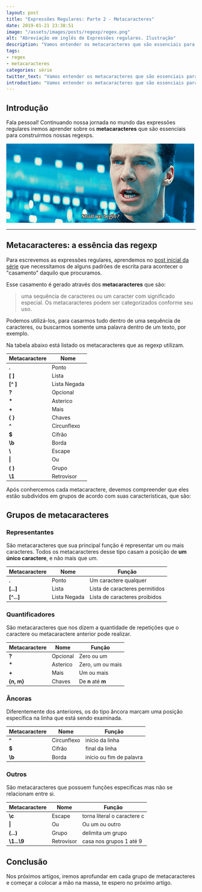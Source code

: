 ```yaml
---
layout: post
title: "Expressões Regulares: Parte 2 - Metacaracteres"
date: 2019-01-21 23:38:51
image: "/assets/images/posts/regexp/regex.png"
alt: "Abreviação em inglês de Expressões regulares. Ilustração"
description: "Vamos entender os metacaracteres que são essenciais para criar expressões regulares e como utilizá-los"
tags:
- regex
- metacaracteres
categories: série
twitter_text: "Vamos entender os metacaracteres que são essenciais para criar expressões regulares e como utilizá-los"
introduction: "Vamos entender os metacaracteres que são essenciais para criar expressões regulares e como utilizá-los"
---
```



## Introdução

Fala pessoal! Continuando nossa jornada no mundo das expressões regulares iremos aprender sobre os **metacaracteres** que são essenciais para construirmos nossas regexps.

![Homem dizendo vamos começar](/img/posts/metacaracteres/shall-we-begin.gif)

---

## Metacaracteres: a essência das regexp

Para escrevemos as expressões regulares, aprendemos no [post inicial da série](https://brunopulis.com/dev/serie-expressoes-regulares-parte-1-introducao-e-historia/) que necessitamos de alguns padrões de escrita para acontecer o "casamento" daquilo que procuramos.

Esse casamento é gerado através dos **metacaracteres** que são:

> uma sequência de caracteres ou um caracter com significado especial. Os metacaracteres podem ser categorizados conforme seu uso.

Podemos utilizá-los, para casarmos tudo dentro de uma sequência de caracteres, ou buscarmos somente uma palavra dentro de um texto, por exemplo.

Na tabela abaixo está listado os metacaracteres que as regexp utilizam.

| Metacaractere  | Nome          |
| ----------     | ------------  |
| **.**          | Ponto         |
| **[ ]**        | Lista         |
| **[^ ]**       | Lista Negada  |
| **?**          | Opcional      |
| **\***         | Asterico      |
| **+**          | Mais          |
| **{ }**        | Chaves        |
| **^**          | Circunflexo   |
| **$**          | Cifrão        |
| **\b**         | Borda         |
| **\\**         | Escape        |
| **\|**         | Ou            |
| **( )**        | Grupo         |
| **\\1**        | Retrovisor    |

Após conhercemos cada metacaractere, devemos compreender que eles estão subdividos em grupos de acordo com suas características, que são:

## Grupos de metacaracteres

### Representantes
São metacaracteres que sua principal função é representar um ou mais caracteres. Todos os metacaracteres desse tipo casam a posição de **um único caractere**, e não mais que um.

| Metacaractere  | Nome          | Função                 |
| ----------     | ------------  | ---------------------  |
| **.**          | Ponto         | Um caractere qualquer |
| **[...]**      | Lista         | Lista de caracteres permitidos |
| **[^...]**     | Lista Negada  | Lista de caracteres proibidos  |

### Quantificadores
São metacaracteres que nos dizem a quantidade de repetições que o caractere ou metacaractere anterior pode realizar.

| Metacaractere  | Nome          | Função                 |
| ----------     | ------------  | ---------------------  |
| **?**          | Opcional      | Zero ou um             |
| **\***         | Asterico      | Zero, um ou mais       |
| **+**          | Mais          | Um ou mais             |
| **{n, m}**     | Chaves        | De **n** até **m**     |

### Âncoras
Diferentemente dos anteriores, os do tipo âncora marcam uma posição específica na linha que está sendo examinada.

| Metacaractere  | Nome          | Função                   |
| ----------     | ------------  | ---------------------    |
| **^**          | Circunflexo   | início da linha          |
| **$**          | Cifrão        | final da linha           |
| **\b**         | Borda         | início ou fim de palavra |

### Outros
São metacaracteres que possuem funções específicas mas não se relacionam entre si.

| Metacaractere  | Nome          | Função                       |
| ----------     | ------------  | ---------------------        |
| **\c**         | Escape        | torna literal o caractere c  |
| **\|**         | Ou            | Ou um ou outro               |
| **(...)**      | Grupo         | delimita um grupo |
| **\1...\9**    | Retrovisor    | casa nos grupos 1 até 9 |

## Conclusão
Nos próximos artigos, iremos aprofundar em cada grupo de metacaracteres e começar a colocar a mão na massa, te espero no próximo artigo.
